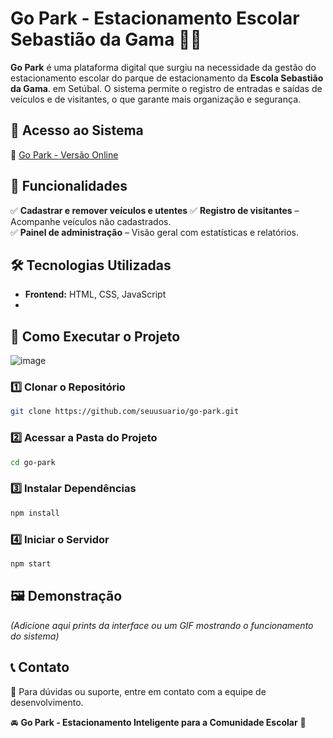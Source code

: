 # **Go Park - Estacionamento Escolar Sebastião da Gama** 🚗🏫

**Go Park** é uma plataforma digital que surgiu na necessidade da gestão do estacionamento escolar do parque de estacionamento da **Escola Sebastião da Gama**. em Setúbal.
O sistema permite o registro de entradas e saídas de veículos e de visitantes, o que garante mais organização e segurança.

## 🔗 **Acesso ao Sistema**  
🔗 [Go Park - Versão Online](https://alvaroportelinha.github.io/GoPark/)

## 📌 **Funcionalidades**  
✅ **Cadastrar e remover veículos e utentes**
✅ **Registro de visitantes** – Acompanhe veículos não cadastrados.  
✅ **Painel de administração** – Visão geral com estatísticas e relatórios.  

## 🛠️ **Tecnologias Utilizadas**  
- **Frontend:** HTML, CSS, JavaScript
- 
## 🚀 **Como Executar o Projeto**  

![image](https://github.com/user-attachments/assets/cb9276bf-a07b-4fac-8fb3-6c91c00733d3)


### 1️⃣ **Clonar o Repositório**  
```bash
git clone https://github.com/seuusuario/go-park.git
```

### 2️⃣ **Acessar a Pasta do Projeto**  
```bash
cd go-park
```

### 3️⃣ **Instalar Dependências**  
```bash
npm install
```

### 4️⃣ **Iniciar o Servidor**  
```bash
npm start
```

## 🖼️ **Demonstração**  
_(Adicione aqui prints da interface ou um GIF mostrando o funcionamento do sistema)_  

## 📞 **Contato**  
📧 Para dúvidas ou suporte, entre em contato com a equipe de desenvolvimento.  

🚘 **Go Park - Estacionamento Inteligente para a Comunidade Escolar** 🚦
